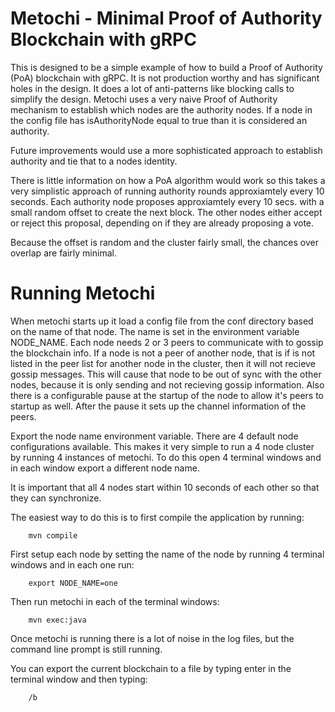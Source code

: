 Metochi - Minimal Proof of Authority Blockchain with gRPC
=========================================================

This is designed to be a simple example of how to build a Proof of Authority (PoA) blockchain with gRPC.  It is not production worthy and has significant holes in the design.  It does a lot of anti-patterns like blocking calls to simplify the design.
Metochi uses a very naive Proof of Authority mechanism to establish which nodes are the authority nodes.  If a node in the config file has isAuthorityNode equal to true than it is considered an authority.

Future improvements would use a more sophisticated approach to establish authority and tie that to a nodes identity.

There is little information on how a PoA algorithm would work so this takes a very simplistic approach of running authority rounds approxiamtely every 10 seconds.
Each authority node proposes approxiamtely every 10 secs. with a small random offset to create the next block.  The other nodes either accept or reject this proposal, depending on if they are already proposing a vote.

Because the offset is random and the cluster fairly small, the chances over overlap are fairly minimal.

Running Metochi
===============

When metochi starts up it load a config file from the conf directory based on the name of that node.
The name is set in the environment variable NODE_NAME. Each node needs 2 or 3 peers to communicate with to gossip the blockchain info.
If a node is not a peer of another node, that is if is not listed in the peer list for another node in the cluster, then it will not recieve gossip messages.
This will cause that node to be out of sync with the other nodes, because it is only sending and not recieving gossip information.
Also there is a configurable pause at the startup of the node to allow it's peers to startup as well.  After the pause it sets up the channel information of the peers.

Export the node name environment variable.  There are 4 default node configurations available.
This makes it very simple to run a 4 node cluster by running 4 instances of metochi.
To do this open 4 terminal windows and in each window export a different node name.

It is important that all 4 nodes start within 10 seconds of each other so that they can synchronize.

The easiest way to do this is to first compile the application by running:

```
    mvn compile
```

First setup each node by setting the name of the node by running 4 terminal windows and in each one run:

```
    export NODE_NAME=one
```

Then run metochi in each of the terminal windows:

```
    mvn exec:java
```

Once metochi is running there is a lot of noise in the log files, but the command line prompt is still running.

You can export the current blockchain to a file by typing enter in the terminal window and then typing:

```
    /b
```

